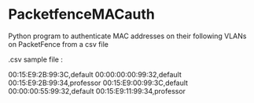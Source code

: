 # PacketfenceMACauth
Python program to authenticate MAC addresses on their following VLANs on PacketFence from a csv file

.csv sample file :

00:15:E9:2B:99:3C,default
00:00:00:00:99:32,default
00:15:E9:2B:99:34,professor
00:15:E9:00:99:3C,default
00:00:00:55:99:32,default
00:15:E9:11:99:34,professor




